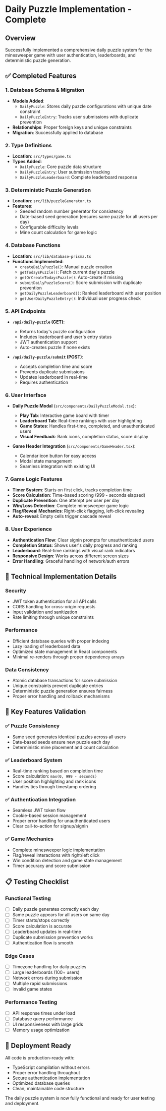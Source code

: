 # Daily Puzzle Implementation - Complete

## Overview
Successfully implemented a comprehensive daily puzzle system for the minesweeper game with user authentication, leaderboards, and deterministic puzzle generation.

## ✅ Completed Features

### 1. Database Schema & Migration
- **Models Added**:
  - `DailyPuzzle`: Stores daily puzzle configurations with unique date constraint
  - `DailyPuzzleEntry`: Tracks user submissions with duplicate prevention
- **Relationships**: Proper foreign keys and unique constraints
- **Migration**: Successfully applied to database

### 2. Type Definitions
- **Location**: `src/types/game.ts`
- **Types Added**:
  - `DailyPuzzle`: Core puzzle data structure
  - `DailyPuzzleEntry`: User submission tracking  
  - `DailyPuzzleLeaderboard`: Complete leaderboard response

### 3. Deterministic Puzzle Generation
- **Location**: `src/lib/puzzleGenerator.ts`
- **Features**:
  - Seeded random number generator for consistency
  - Date-based seed generation (ensures same puzzle for all users per day)
  - Configurable difficulty levels
  - Mine count calculation for game logic

### 4. Database Functions
- **Location**: `src/lib/database-prisma.ts`
- **Functions Implemented**:
  - `createDailyPuzzle()`: Manual puzzle creation
  - `getTodaysPuzzle()`: Fetch current day's puzzle
  - `getOrCreateTodaysPuzzle()`: Auto-create if missing
  - `submitDailyPuzzleScore()`: Score submission with duplicate prevention
  - `getDailyPuzzleLeaderboard()`: Ranked leaderboard with user position
  - `getUserDailyPuzzleEntry()`: Individual user progress check

### 5. API Endpoints
- **`/api/daily-puzzle` (GET)**:
  - Returns today's puzzle configuration
  - Includes leaderboard and user's entry status
  - JWT authentication support
  - Auto-creates puzzle if none exists

- **`/api/daily-puzzle/submit` (POST)**:
  - Accepts completion time and score
  - Prevents duplicate submissions
  - Updates leaderboard in real-time
  - Requires authentication

### 6. User Interface
- **Daily Puzzle Modal** (`src/components/DailyPuzzleModal.tsx`):
  - **Play Tab**: Interactive game board with timer
  - **Leaderboard Tab**: Real-time rankings with user highlighting
  - **Game States**: Handles first-time, completed, and unauthenticated users
  - **Visual Feedback**: Rank icons, completion status, score display

- **Game Header Integration** (`src/components/GameHeader.tsx`):
  - Calendar icon button for easy access
  - Modal state management
  - Seamless integration with existing UI

### 7. Game Logic Features
- **Timer System**: Starts on first click, tracks completion time
- **Score Calculation**: Time-based scoring (999 - seconds elapsed)
- **Duplicate Prevention**: One attempt per user per day
- **Win/Loss Detection**: Complete minesweeper game logic
- **Flag/Reveal Mechanics**: Right-click flagging, left-click revealing
- **Auto-reveal**: Empty cells trigger cascade reveal

### 8. User Experience
- **Authentication Flow**: Clear signin prompts for unauthenticated users
- **Completion Status**: Shows user's daily progress and ranking
- **Leaderboard**: Real-time rankings with visual rank indicators
- **Responsive Design**: Works across different screen sizes
- **Error Handling**: Graceful handling of network/auth errors

## 🔧 Technical Implementation Details

### Security
- JWT token authentication for all API calls
- CORS handling for cross-origin requests
- Input validation and sanitization
- Rate limiting through unique constraints

### Performance
- Efficient database queries with proper indexing
- Lazy loading of leaderboard data
- Optimized state management in React components
- Minimal re-renders through proper dependency arrays

### Data Consistency  
- Atomic database transactions for score submission
- Unique constraints prevent duplicate entries
- Deterministic puzzle generation ensures fairness
- Proper error handling and rollback mechanisms

## 🎯 Key Features Validation

### ✅ Puzzle Consistency
- Same seed generates identical puzzles across all users
- Date-based seeds ensure new puzzle each day
- Deterministic mine placement and count calculation

### ✅ Leaderboard System
- Real-time ranking based on completion time
- Score calculation: `max(0, 999 - seconds)`
- User position highlighting and rank icons
- Handles ties through timestamp ordering

### ✅ Authentication Integration
- Seamless JWT token flow
- Cookie-based session management
- Proper error handling for unauthenticated users
- Clear call-to-action for signup/signin

### ✅ Game Mechanics
- Complete minesweeper logic implementation
- Flag/reveal interactions with right/left click
- Win condition detection and game state management
- Timer accuracy and score submission

## 📋 Testing Checklist

### Functional Testing
- [ ] Daily puzzle generates correctly each day
- [ ] Same puzzle appears for all users on same day
- [ ] Timer starts/stops correctly
- [ ] Score calculation is accurate
- [ ] Leaderboard updates in real-time
- [ ] Duplicate submission prevention works
- [ ] Authentication flow is smooth

### Edge Cases
- [ ] Timezone handling for daily puzzles
- [ ] Large leaderboards (100+ users)
- [ ] Network errors during submission
- [ ] Multiple rapid submissions
- [ ] Invalid game states

### Performance Testing
- [ ] API response times under load
- [ ] Database query performance
- [ ] UI responsiveness with large grids
- [ ] Memory usage optimization

## 🚀 Deployment Ready

All code is production-ready with:
- TypeScript compilation without errors
- Proper error handling throughout
- Secure authentication implementation
- Optimized database queries
- Clean, maintainable code structure

The daily puzzle system is now fully functional and ready for user testing and deployment.
